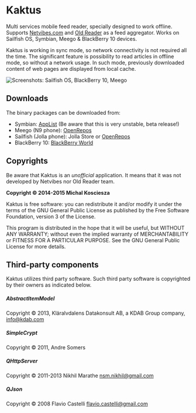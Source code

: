 # Kaktus

Multi services mobile feed reader, specially designed to work offline. Supports [Netvibes.com](http://www.netvibes.com/) and [Old Reader](https://theoldreader.com/) as a feed aggregator. Works on Sailfish OS, Symbian, Meego & BlackBerry 10 devices.

Kaktus is working in sync mode, so network connectivity is not
required all the time. The significant feature is possibility
to read articles in offline mode, so without a network usage.
In such mode, previously downloaded content of web pages are
displayed from local cache.

![Screenshots: Sailfish OS, BlackBerry 10, Meego](https://raw.githubusercontent.com/mkiol/kaktus/master/screenshots/00.png)

## Downloads

The binary packages can be downloaded from:
- Symbian: [AppList](http://applist.schumi1331.de/content/128) (Be aware that this is very unstable, beta release!)
- Meego (N9 phone): [OpenRepos](https://openrepos.net/content/mkiol/kaktus-0)
- Sailfish (Jolla phone): Jolla Store or [OpenRepos](https://openrepos.net/content/mkiol/kaktus)
- BlackBerry 10: [BlackBerry World](https://appworld.blackberry.com/webstore/content/59951312)

## Copyrights

Be aware that Kaktus is an *unofficial* application. It means that it was not developed by Netvibes nor Old Reader team.

**Copyright &copy; 2014-2015 Michal Kosciesza**

Kaktus is free software: you can redistribute it and/or modify it under the
terms of the GNU General Public License as published by the Free Software
Foundation, version 3 of the License.

This program is distributed in the hope that it will be useful,
but WITHOUT ANY WARRANTY; without even the implied warranty of
MERCHANTABILITY or FITNESS FOR A PARTICULAR PURPOSE.  See the
GNU General Public License for more details.

## Third-party components

Kaktus utilizes third party software. Such third party software
is copyrighted by their owners as indicated below.

##### AbstractItemModel
Copyright &copy; 2013, Kläralvdalens Datakonsult AB, a KDAB
Group company, <info@kdab.com>

##### SimpleCrypt
Copyright &copy; 2011, Andre Somers

##### QHttpServer
Copyright &copy; 2011-2013 Nikhil Marathe <nsm.nikhil@gmail.com>

##### QJson
Copyright &copy; 2008 Flavio Castelli <flavio.castelli@gmail.com>
